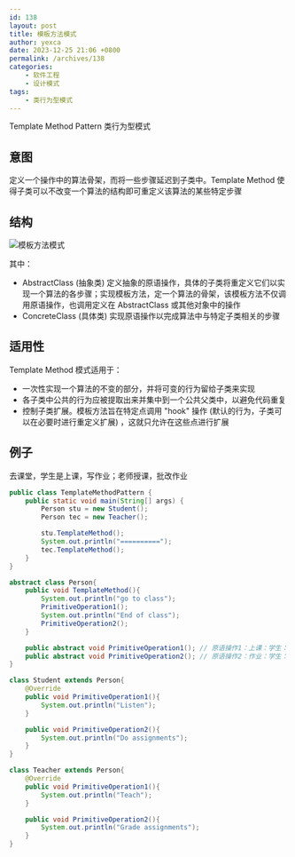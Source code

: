 ```yaml
---
id: 138
layout: post
title: 模板方法模式
author: yexca
date: 2023-12-25 21:06 +0800
permalink: /archives/138
categories:
    - 软件工程
    - 设计模式
tags:
    - 类行为型模式
---
```


Template Method Pattern 类行为型模式

## 意图

定义一个操作中的算法骨架，而将一些步骤延迟到子类中。Template Method 使得子类可以不改变一个算法的结构即可重定义该算法的某些特定步骤

## 结构

![模板方法模式](https://cdn.jsdelivr.net/gh/yexca/image_hosting@master/2023/03-设计模式/模板方法模式.4dw8tl49uuq0.webp)

其中：

* AbstractClass (抽象类) 定义抽象的原语操作，具体的子类将重定义它们以实现一个算法的各步骤；实现模板方法，定一个算法的骨架，该模板方法不仅调用原语操作，也调用定义在 AbstractClass 或其他对象中的操作
* ConcreteClass (具体类) 实现原语操作以完成算法中与特定子类相关的步骤

## 适用性

Template Method 模式适用于：

* 一次性实现一个算法的不变的部分，并将可变的行为留给子类来实现
* 各子类中公共的行为应被提取出来并集中到一个公共父类中，以避免代码重复
* 控制子类扩展。模板方法旨在特定点调用 "hook" 操作 (默认的行为，子类可以在必要时进行重定义扩展) ，这就只允许在这些点进行扩展

## 例子

去课堂，学生是上课，写作业；老师授课，批改作业

```java
public class TemplateMethodPattern {
    public static void main(String[] args) {
        Person stu = new Student();
        Person tec = new Teacher();

        stu.TemplateMethod();
        System.out.println("==========");
        tec.TemplateMethod();
    }
}

abstract class Person{
    public void TemplateMethod(){
        System.out.println("go to class");
        PrimitiveOperation1();
        System.out.println("End of class");
        PrimitiveOperation2();
    }

    public abstract void PrimitiveOperation1(); // 原语操作1：上课：学生：听课；老师：讲课
    public abstract void PrimitiveOperation2(); // 原语操作2：作业：学生：做作业；老师：改作业
}

class Student extends Person{
    @Override
    public void PrimitiveOperation1(){
        System.out.println("Listen");
    }

    public void PrimitiveOperation2(){
        System.out.println("Do assignments");
    }
}

class Teacher extends Person{
    @Override
    public void PrimitiveOperation1(){
        System.out.println("Teach");
    }

    public void PrimitiveOperation2(){
        System.out.println("Grade assignments");
    }
}
```

